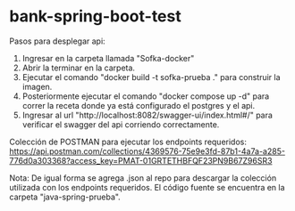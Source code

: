 # bank-spring-boot-test

Pasos para desplegar api:

1. Ingresar en la carpeta llamada "Sofka-docker"
2. Abrir la terminar en la carpeta.
3. Ejecutar el comando "docker build -t sofka-prueba ." para construir la imagen.
4. Posteriormente ejecutar el comando "docker compose up -d" para correr la receta donde ya está configurado el postgres y el api.
5. Ingresar al url "http://localhost:8082/swagger-ui/index.html#/" para verificar el swagger del api corriendo correctamente.

Colección de POSTMAN para ejecutar los endpoints requeridos:
https://api.postman.com/collections/4369576-75e9e3fd-87b1-4a7a-a285-776d0a303368?access_key=PMAT-01GRTETHBFQF23PN9B67Z96SR3

Nota: De igual forma se agrega .json al repo para descargar la colección utilizada con los endpoints requeridos.
      El código fuente se encuentra en la carpeta "java-spring-prueba".
